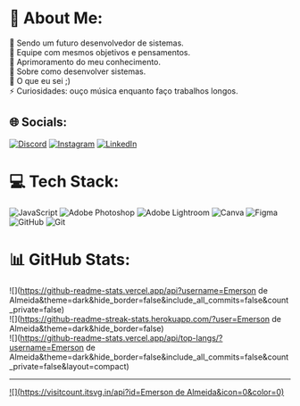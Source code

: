# 💫 About Me:
🔭 Sendo um futuro desenvolvedor de sistemas.<br>👯 Equipe com mesmos objetivos e pensamentos.<br>🤝 Aprimoramento do meu conhecimento.<br>🌱 Sobre como desenvolver sistemas.<br>💬 O que eu sei ;)<br>⚡ Curiosidades: ouço música enquanto faço trabalhos longos.


## 🌐 Socials:
[![Discord](https://img.shields.io/badge/Discord-%237289DA.svg?logo=discord&logoColor=white)](https://discord.gg/tr1n3oficial#9356) [![Instagram](https://img.shields.io/badge/Instagram-%23E4405F.svg?logo=Instagram&logoColor=white)](https://instagram.com/eme_meida) [![LinkedIn](https://img.shields.io/badge/LinkedIn-%230077B5.svg?logo=linkedin&logoColor=white)](https://linkedin.com/in/https://www.linkedin.com/in/emerson-almeida-742ba7316/) 

# 💻 Tech Stack:
![JavaScript](https://img.shields.io/badge/javascript-%23323330.svg?style=for-the-badge&logo=javascript&logoColor=%23F7DF1E) ![Adobe Photoshop](https://img.shields.io/badge/adobe%20photoshop-%2331A8FF.svg?style=for-the-badge&logo=adobe%20photoshop&logoColor=white) ![Adobe Lightroom](https://img.shields.io/badge/Adobe%20Lightroom-31A8FF.svg?style=for-the-badge&logo=Adobe%20Lightroom&logoColor=white) ![Canva](https://img.shields.io/badge/Canva-%2300C4CC.svg?style=for-the-badge&logo=Canva&logoColor=white) ![Figma](https://img.shields.io/badge/figma-%23F24E1E.svg?style=for-the-badge&logo=figma&logoColor=white) ![GitHub](https://img.shields.io/badge/github-%23121011.svg?style=for-the-badge&logo=github&logoColor=white) ![Git](https://img.shields.io/badge/git-%23F05033.svg?style=for-the-badge&logo=git&logoColor=white)
# 📊 GitHub Stats:
![](https://github-readme-stats.vercel.app/api?username=Emerson de Almeida&theme=dark&hide_border=false&include_all_commits=false&count_private=false)<br/>
![](https://github-readme-streak-stats.herokuapp.com/?user=Emerson de Almeida&theme=dark&hide_border=false)<br/>
![](https://github-readme-stats.vercel.app/api/top-langs/?username=Emerson de Almeida&theme=dark&hide_border=false&include_all_commits=false&count_private=false&layout=compact)

---
[![](https://visitcount.itsvg.in/api?id=Emerson de Almeida&icon=0&color=0)](https://visitcount.itsvg.in)

<!-- Proudly created with GPRM ( https://gprm.itsvg.in ) -->
